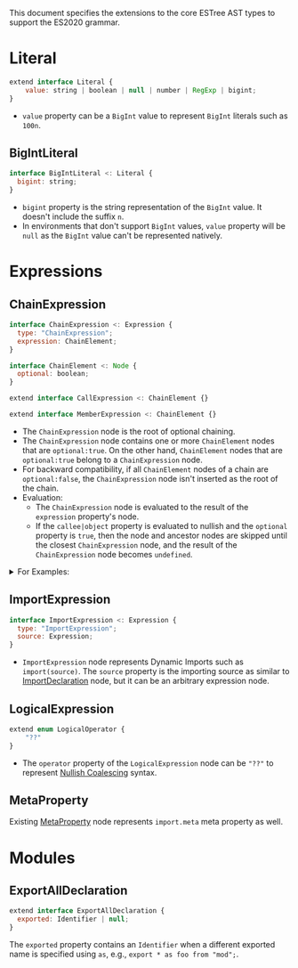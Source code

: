 This document specifies the extensions to the core ESTree AST types to support the ES2020 grammar.

# Literal

```js
extend interface Literal {
    value: string | boolean | null | number | RegExp | bigint;
}
```

- `value` property can be a `BigInt` value to represent `BigInt` literals
  such as `100n`.

## BigIntLiteral

```js
interface BigIntLiteral <: Literal {
  bigint: string;
}
```

- `bigint` property is the string representation of the `BigInt` value.
  It doesn't include the suffix `n`.
- In environments that don't support `BigInt` values, `value` property will be
  `null` as the `BigInt` value can't be represented natively.

# Expressions

## ChainExpression

```js
interface ChainExpression <: Expression {
  type: "ChainExpression";
  expression: ChainElement;
}

interface ChainElement <: Node {
  optional: boolean;
}

extend interface CallExpression <: ChainElement {}

extend interface MemberExpression <: ChainElement {}
```

- The `ChainExpression` node is the root of optional chaining.
- The `ChainExpression` node contains one or more `ChainElement` nodes that are `optional:true`. On the other hand, `ChainElement` nodes that are `optional:true` belong to a `ChainExpression` node.
- For backward compatibility, if all `ChainElement` nodes of a chain are `optional:false`, the `ChainExpression` node isn't inserted as the root of the chain.
- Evaluation:
  - The `ChainExpression` node is evaluated to the result of the `expression` property's node.
  - If the `callee|object` property is evaluated to nullish and the `optional` property is `true`, then the node and ancestor nodes are skipped until the closest `ChainExpression` node, and the result of the `ChainExpression` node becomes `undefined`.

<details><summary>For Examples:</summary>

```jsonc
// obj.aaa.bbb
{
  "type": "MemberExpression",
  "optional": false,
  "object": {
    "type": "MemberExpression",
    "optional": false,
    "object": { "type": "Identifier", "name": "obj" },
    "property": { "type": "Identifier", "name": "aaa" }
  },
  "property": { "type": "Identifier", "name": "bbb" }
}
```

```jsonc
// obj.aaa?.bbb
{
  "type": "ChainExpression",
  "expression": {
    "type": "MemberExpression",
    "optional": true,
    "object": {
      "type": "MemberExpression",
      "optional": false,
      "object": { "type": "Identifier", "name": "obj" },
      "property": { "type": "Identifier", "name": "aaa" }
    },
    "property": { "type": "Identifier", "name": "bbb" }
  }
}
```

```jsonc
// obj?.aaa.bbb
{
  "type": "ChainExpression",
  "expression": {
    "type": "MemberExpression",
    "optional": false,
    "object": {
      "type": "MemberExpression",
      "optional": true,
      "object": { "type": "Identifier", "name": "obj" },
      "property": { "type": "Identifier", "name": "aaa" }
    },
    "property": { "type": "Identifier", "name": "bbb" }
  }
}
```

```jsonc
// obj?.aaa?.bbb
{
  "type": "ChainExpression",
  "expression": {
    "type": "MemberExpression",
    "optional": true,
    "object": {
      "type": "MemberExpression",
      "optional": true,
      "object": { "type": "Identifier", "name": "obj" },
      "property": { "type": "Identifier", "name": "aaa" }
    },
    "property": { "type": "Identifier", "name": "bbb" }
  }
}
```

```jsonc
// (obj.aaa).bbb
{
  "type": "MemberExpression",
  "optional": false,
  "object": {
    "type": "MemberExpression",
    "optional": false,
    "object": { "type": "Identifier", "name": "obj" },
    "property": { "type": "Identifier", "name": "aaa" }
  },
  "property": { "type": "Identifier", "name": "bbb" }
}
```

```jsonc
// (obj.aaa)?.bbb
{
  "type": "ChainExpression",
  "expression": {
    "type": "MemberExpression",
    "optional": true,
    "object": {
      "type": "MemberExpression",
      "optional": false,
      "object": { "type": "Identifier", "name": "obj" },
      "property": { "type": "Identifier", "name": "aaa" }
    },
    "property": { "type": "Identifier", "name": "bbb" }
  }
}
```

```jsonc
// (obj?.aaa).bbb
{
  "type": "MemberExpression",
  "optional": false,
  "object": {
    "type": "ChainExpression",
    "expression": {
      "type": "MemberExpression",
      "optional": true,
      "object": { "type": "Identifier", "name": "obj" },
      "property": { "type": "Identifier", "name": "aaa" }
    }
  },
  "property": { "type": "Identifier", "name": "bbb" }
}
```

```jsonc
// (obj?.aaa)?.bbb
{
  "type": "ChainExpression",
  "expression": {
    "type": "MemberExpression",
    "optional": true,
    "object": {
      "type": "ChainExpression",
      "expression": {
        "type": "MemberExpression",
        "optional": true,
        "object": { "type": "Identifier", "name": "obj" },
        "property": { "type": "Identifier", "name": "aaa" }
      }
    },
    "property": { "type": "Identifier", "name": "bbb" }
  }
}
```

</details>

## ImportExpression

```js
interface ImportExpression <: Expression {
  type: "ImportExpression";
  source: Expression;
}
```

- `ImportExpression` node represents Dynamic Imports such as `import(source)`.
  The `source` property is the importing source as similar to [ImportDeclaration]
  node, but it can be an arbitrary expression node.

## LogicalExpression

```js
extend enum LogicalOperator {
    "??"
}
```

- The `operator` property of the `LogicalExpression` node can be `"??"` to represent [Nullish Coalescing] syntax.

## MetaProperty

Existing [MetaProperty] node represents `import.meta` meta property as well.

# Modules

##  ExportAllDeclaration

```js
extend interface ExportAllDeclaration {
  exported: Identifier | null;
}
```
The `exported` property contains an `Identifier` when a different exported name is specified using `as`, e.g., `export * as foo from "mod";`.

[ImportDeclaration]: es2015.md#importdeclaration
[MetaProperty]: es2015.md#metaproperty
[Nullish Coalescing]: https://github.com/tc39/proposal-nullish-coalescing
